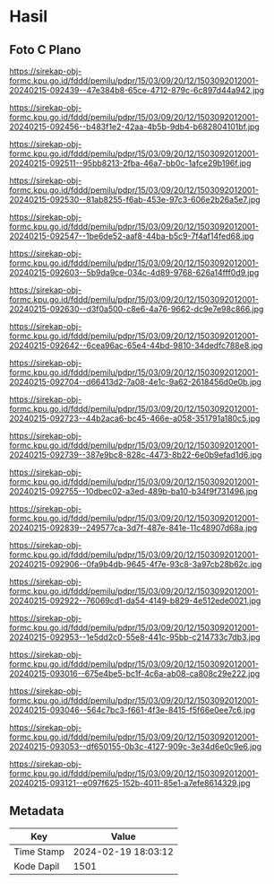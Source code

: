 # Hasil

## Foto C Plano

https://sirekap-obj-formc.kpu.go.id/fddd/pemilu/pdpr/15/03/09/20/12/1503092012001-20240215-092439--47e384b8-65ce-4712-879c-6c897d44a942.jpg

https://sirekap-obj-formc.kpu.go.id/fddd/pemilu/pdpr/15/03/09/20/12/1503092012001-20240215-092456--b483f1e2-42aa-4b5b-9db4-b682804101bf.jpg

https://sirekap-obj-formc.kpu.go.id/fddd/pemilu/pdpr/15/03/09/20/12/1503092012001-20240215-092511--95bb8213-2fba-46a7-bb0c-1afce29b196f.jpg

https://sirekap-obj-formc.kpu.go.id/fddd/pemilu/pdpr/15/03/09/20/12/1503092012001-20240215-092530--81ab8255-f6ab-453e-97c3-606e2b26a5e7.jpg

https://sirekap-obj-formc.kpu.go.id/fddd/pemilu/pdpr/15/03/09/20/12/1503092012001-20240215-092547--1be6de52-aaf8-44ba-b5c9-7f4af14fed68.jpg

https://sirekap-obj-formc.kpu.go.id/fddd/pemilu/pdpr/15/03/09/20/12/1503092012001-20240215-092603--5b9da9ce-034c-4d89-9768-626a14fff0d9.jpg

https://sirekap-obj-formc.kpu.go.id/fddd/pemilu/pdpr/15/03/09/20/12/1503092012001-20240215-092630--d3f0a500-c8e6-4a76-9662-dc9e7e98c866.jpg

https://sirekap-obj-formc.kpu.go.id/fddd/pemilu/pdpr/15/03/09/20/12/1503092012001-20240215-092642--6cea96ac-65e4-44bd-9810-34dedfc788e8.jpg

https://sirekap-obj-formc.kpu.go.id/fddd/pemilu/pdpr/15/03/09/20/12/1503092012001-20240215-092704--d66413d2-7a08-4e1c-9a62-2618456d0e0b.jpg

https://sirekap-obj-formc.kpu.go.id/fddd/pemilu/pdpr/15/03/09/20/12/1503092012001-20240215-092723--44b2aca6-bc45-466e-a058-351791a180c5.jpg

https://sirekap-obj-formc.kpu.go.id/fddd/pemilu/pdpr/15/03/09/20/12/1503092012001-20240215-092739--387e9bc8-828c-4473-8b22-6e0b9efad1d6.jpg

https://sirekap-obj-formc.kpu.go.id/fddd/pemilu/pdpr/15/03/09/20/12/1503092012001-20240215-092755--10dbec02-a3ed-489b-ba10-b34f9f731496.jpg

https://sirekap-obj-formc.kpu.go.id/fddd/pemilu/pdpr/15/03/09/20/12/1503092012001-20240215-092839--249577ca-3d7f-487e-841e-11c48907d68a.jpg

https://sirekap-obj-formc.kpu.go.id/fddd/pemilu/pdpr/15/03/09/20/12/1503092012001-20240215-092906--0fa9b4db-9645-4f7e-93c8-3a97cb28b62c.jpg

https://sirekap-obj-formc.kpu.go.id/fddd/pemilu/pdpr/15/03/09/20/12/1503092012001-20240215-092922--76069cd1-da54-4149-b829-4e512ede0021.jpg

https://sirekap-obj-formc.kpu.go.id/fddd/pemilu/pdpr/15/03/09/20/12/1503092012001-20240215-092953--1e5dd2c0-55e8-441c-95bb-c214733c7db3.jpg

https://sirekap-obj-formc.kpu.go.id/fddd/pemilu/pdpr/15/03/09/20/12/1503092012001-20240215-093016--675e4be5-bc1f-4c6a-ab08-ca808c29e222.jpg

https://sirekap-obj-formc.kpu.go.id/fddd/pemilu/pdpr/15/03/09/20/12/1503092012001-20240215-093046--564c7bc3-f661-4f3e-8415-f5f66e0ee7c6.jpg

https://sirekap-obj-formc.kpu.go.id/fddd/pemilu/pdpr/15/03/09/20/12/1503092012001-20240215-093053--df650155-0b3c-4127-909c-3e34d6e0c9e6.jpg

https://sirekap-obj-formc.kpu.go.id/fddd/pemilu/pdpr/15/03/09/20/12/1503092012001-20240215-093121--e097f625-152b-4011-85e1-a7efe8614329.jpg


## Metadata

| Key        | Value               |
| ---------- | ------------------- |
| Time Stamp | 2024-02-19 18:03:12 |
| Kode Dapil | 1501                |



